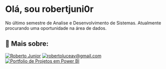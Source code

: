 # Olá, sou robertjuni0r
No último semestre de Analise e Desenvolvimento de Sistemas. Atualmente procurando uma oportunidade na área de dados.

## 📮 Mais sobre:
<div>
  <a href="https://www.linkedin.com/in/roberto-lucena-vieira-junior-71874323b/" target="_blank"><img src="https://img.shields.io/badge/LinkedIn-0077B5?style=for-the-badge&logo=linkedin&logoColor=white" target ="_blank" title="Roberto Junior"></a>
  <a href="robertolucenav@gmail.com" target="_blank"><img src="https://img.shields.io/badge/Gmail-D14836?style=for-the-badge&logo=gmail&logoColor=white" target ="_blank" title="robertoluceav@gmail.com"></a>
  <a href="robertolucenav@gmail.com" target="_blank"><img src="https://img.shields.io/badge/website-000000?style=for-the-badge&logo=About.me&logoColor=white" target ="_blank" title="Portfolio de Projetos em Power BI"></a>
</div>
